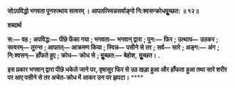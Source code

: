 **सोऽपविद्धो भगवता पुनरुत्थाय सत्वरम् ।** **आपतत्स्विन्नसर्वाङ्गो नि:श्वसन्क्रोधमूॢच्छत: ॥ १२॥** 

**शब्दार्थ** 

**स:—** **वह** **; अपविद्ध:—** **पीछे फेंका गया** **; भगवता—** **भगवान् द्वारा** **; पुन:—** **फिर** **; उत्थाय—** **उठकर** **; सत्वरम्—** **तुरन्त** **; आपतत्—** **आक्रमण किया** **; स्विन्न—** **पसीने से तर** **; सर्व—** **सारे** **; अङ्ग:—** **अंग** **; नि:श्वसन्—** **हाँफते हुए** **; क्रोध—** **क्रोध से** **; मूॢच्छत:—** **बेहोश,** **मूॢच्छत।** **.** 

**इस प्रकार भगवान् द्वारा पीछे धकेले जाने पर, वृषासुर फिर से उठ खड़ा हुआ और हाँफता** **हुआ तथा सारे शरीर पर आए पसीने से तर अचेत-क्रोध में आकर उन पर झपटा।** **** 